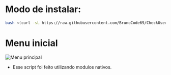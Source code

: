 # Modo de instalar:
```sh
bash <(curl -sL https://raw.githubusercontent.com/BrunoCode69/CheckUser---2024/main/install.sh)
```

# Menu inicial
![Menu principal](https://i.imgur.com/5AEETGT.png)

* Esse script foi feito utilizando modulos nativos.

